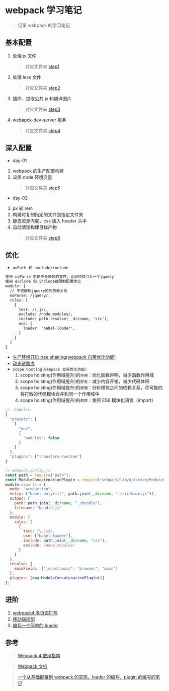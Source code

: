 # webpack 学习笔记

> 记录 webpack 的学习笔记

## <span id="1">基本配置</span>

1. 处理 js 文件
   > 对应文件夹 [step1](./step1)
2. 处理 less 文件
   > 对应文件夹 [step2](./step2)
3. 插件、提取公共 js 和编译图片
   > 对应文件夹 [step3](./step3)
4. webapck-dev-server 服务
   > 对应文件夹 [step4](./step4)

## <span id="2">深入配置</span>

- day-01

1. webpack 的生产配置构建
2. 设置 node 环境变量
   > 对应文件夹 [step5](./step5)

- day-02

1. px 转 rem
2. 构建时复制指定的文件到指定文件夹
3. 静态资源内联，css 插入 header 头中
4. 自动清理构建目标产物
   > 对应文件夹 [step6](./step6)

## <span id="3">优化</span>

- `noPath 和 exclude/include`

```txt
使用 noParse 忽略不会依赖的文件，比如项目引入一个jquery
使用 exclude 和 include做限制配置优化
module: {
  // 不去解析jquery的的依赖关系
  noParse: /jquery/,
  rules: [
    {
      test: /\.js/,
      exclude: /node_modules/,
      include: path.resolve(__dirname, 'src'),
      use: {
        loader: 'babel-loader',
      }
    }
  ]
}
```

- [生产环境开启 tree shaking(webpack 自带优化功能)](./step7)
- [动态链路库](./step9)
- `scope hosting(webpack 自带优化功能)`
  1. scope hoisting(作用域提升)的`作用`：优化函数声明，减少函数作用域
  2. scope hoisting(作用域提升)的`好处`：减少内存开销，减少代码体积
  3. scope hoisting(作用域提升)的`原理`：分析模块之间的依赖关系，尽可能的将打散的代码模块合并到同一个作用域中
  4. scope hoisting(作用域提升)的`前提`：使用 ES6 模块化语言（import）

```js
// .babelrc
{
  "presets": [
    [
      "env",
      {
        "modules": false
      }
    ]
  ],
  "plugins": ["transform-runtime"]
}

```

```js
// webpack.config.js
const path = require("path");
const ModuleConcatenationPlugin = require("webpack/lib/optimize/ModuleConcatenationPlugin");
module.exports = {
  mode: "production",
  entry: ["babel-polyfill", path.join(__dirname, "./src/main.js")],
  output: {
    path: path.join(__dirname, "./bundle"),
    filename: "bundle.js"
  },
  module: {
    rules: [
      {
        test: /\.js$/,
        use: ["babel-loader"],
        include: path.join(__dirname, "src"),
        exclude: /node_modules/
      }
    ]
  },
  resolve: {
    mainFields: ["jsnext:main", "browser", "main"]
  },
  plugins: [new ModuleConcatenationPlugin()]
};
```

## <span id="4">进阶</span>

1. [webpack4 多页面打包](https://github.com/dirkhe1051931999/common-demo/tree/master/webpack-multiPage)
2. [移动端适配](./step8)
3. [编写一个简单的 loader](./step10)

## 参考

> [Webpack 4 使用指南](https://juejin.im/post/5ad1ef5d518825556534f137#heading-21)

> [Webpack 文档](https://www.webpackjs.com/configuration/)

> [一个从基础配置到 webpack 的实现、loader 的编写、plugin 的编写的笔记](https://github.com/naihe138/webpack-notes)
